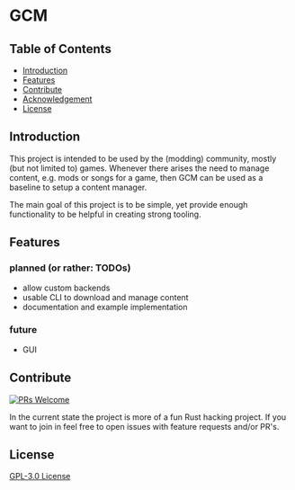 # GCM

## Table of Contents

- [Introduction](#introduction)
- [Features](#features)
- [Contribute](#contribute)
- [Acknowledgement](#acknowledgement)
- [License](#License)

## Introduction

This project is intended to be used by the (modding) community, mostly (but not limited to) games. Whenever 
there arises the need to manage content, e.g. mods or songs for a game, then GCM can be used as a baseline to 
setup a content manager. 

The main goal of this project is to be simple, yet provide enough functionality to be helpful in creating 
strong tooling. 

## Features

### planned (or rather: TODOs)

* allow custom backends
* usable CLI to download and manage content
* documentation and example implementation 

### future

* GUI

## Contribute

[![PRs Welcome](https://img.shields.io/badge/PRs-welcome-brightgreen.svg)](http://makeapullrequest.com)

In the current state the project is more of a fun Rust hacking project. If you want to join in feel free 
to open issues with feature requests and/or PR's.

## License

[GPL-3.0 License](LICENSE)
